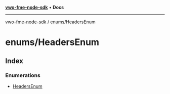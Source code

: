 [**vwo-fme-node-sdk**](../../README.md) • **Docs**

---

[vwo-fme-node-sdk](../../modules.md) / enums/HeadersEnum

# enums/HeadersEnum

## Index

### Enumerations

- [HeadersEnum](enumerations/HeadersEnum.md)
